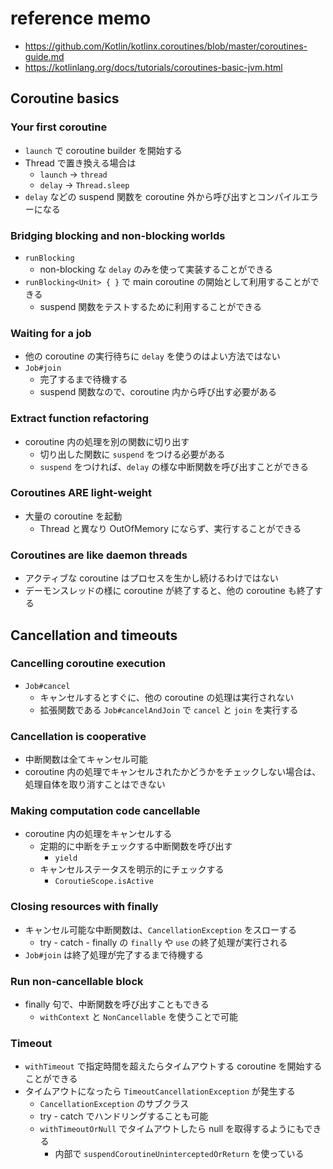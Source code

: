 # reference memo

* https://github.com/Kotlin/kotlinx.coroutines/blob/master/coroutines-guide.md
* https://kotlinlang.org/docs/tutorials/coroutines-basic-jvm.html

## Coroutine basics

### Your first coroutine

* `launch` で coroutine builder を開始する
* Thread で置き換える場合は
  * `launch` -> `thread`
  * `delay` -> `Thread.sleep`
* `delay` などの suspend 関数を coroutine 外から呼び出すとコンパイルエラーになる

### Bridging blocking and non-blocking worlds

* `runBlocking`
  * non-blocking な `delay` のみを使って実装することができる
* `runBlocking<Unit> { }` で main coroutine の開始として利用することができる
  * suspend 関数をテストするために利用することができる

### Waiting for a job

* 他の coroutine の実行待ちに `delay` を使うのはよい方法ではない
* `Job#join`
  * 完了するまで待機する
  * suspend 関数なので、coroutine 内から呼び出す必要がある

### Extract function refactoring

* coroutine 内の処理を別の関数に切り出す
  * 切り出した関数に `suspend` をつける必要がある
  * `suspend` をつければ、`delay` の様な中断関数を呼び出すことができる

### Coroutines ARE light-weight

* 大量の coroutine を起動
  * Thread と異なり OutOfMemory にならず、実行することができる

### Coroutines are like daemon threads

* アクティブな coroutine はプロセスを生かし続けるわけではない
* デーモンスレッドの様に coroutine が終了すると、他の coroutine も終了する

## Cancellation and timeouts

### Cancelling coroutine execution

* `Job#cancel`
  * キャンセルするとすぐに、他の coroutine の処理は実行されない
  * 拡張関数である `Job#cancelAndJoin` で `cancel` と `join` を実行する

### Cancellation is cooperative

* 中断関数は全てキャンセル可能
* coroutine 内の処理でキャンセルされたかどうかをチェックしない場合は、処理自体を取り消すことはできない

### Making computation code cancellable

* coroutine 内の処理をキャンセルする
  * 定期的に中断をチェックする中断関数を呼び出す
    * `yield`
  * キャンセルステータスを明示的にチェックする
    * `CoroutieScope.isActive`

### Closing resources with finally

* キャンセル可能な中断関数は、`CancellationException` をスローする
  * try - catch - finally の `finally` や `use` の終了処理が実行される
* `Job#join` は終了処理が完了するまで待機する

### Run non-cancellable block

* finally 句で、中断関数を呼び出すこともできる
  * `withContext` と `NonCancellable` を使うことで可能

### Timeout

* `withTimeout` で指定時間を超えたらタイムアウトする coroutine を開始することができる
* タイムアウトになったら `TimeoutCancellationException` が発生する
  * `CancellationException` のサブクラス
  * try - catch でハンドリングすることも可能
  * `withTimeoutOrNull` でタイムアウトしたら null を取得するようにもできる
    * 内部で `suspendCoroutineUninterceptedOrReturn` を使っている
